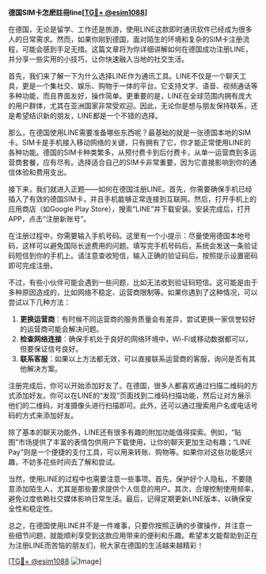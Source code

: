 **德国SIM卡怎麽註冊line[[TG💪+ @esim1088](https://t.me/s/esim1088)]**

在德国，无论是留学、工作还是旅游，使用LINE这款即时通讯软件已经成为很多人的日常需求。然而，如果你刚到德国，面对陌生的环境和复杂的SIM卡注册流程，可能会感到手足无措。这篇文章将为你详细讲解如何在德国成功注册LINE，并分享一些实用的小技巧，让你快速融入当地的社交生活。

首先，我们来了解一下为什么选择LINE作为通讯工具。LINE不仅是一个聊天工具，更是一个集社交、娱乐、购物于一体的平台。它支持文字、语音、视频通话等多种功能，而且界面友好，操作简单。更重要的是，LINE在全球范围内拥有庞大的用户群体，尤其在亚洲国家非常受欢迎。因此，无论你是想与朋友保持联系，还是希望结识新的朋友，LINE都是一个不错的选择。

那么，在德国使用LINE需要准备哪些东西呢？最基础的就是一张德国本地的SIM卡。SIM卡是手机接入移动网络的关键，只有拥有了它，你才能正常使用LINE的各种功能。德国的SIM卡种类繁多，从预付费卡到后付费卡，从单一运营商到多运营商套餐，应有尽有。选择适合自己的SIM卡非常重要，因为它直接影响到你的通信体验和费用支出。

接下来，我们就进入正题——如何在德国注册LINE。首先，你需要确保手机已经插入了有效的德国SIM卡，并且手机能够正常连接到互联网。然后，打开手机上的应用商店（如Google Play Store），搜索“LINE”并下载安装。安装完成后，打开APP，点击“注册新账号”。

在注册过程中，你需要输入手机号码。这里有一个小提示：尽量使用德国本地号码，这样可以避免国际长途费用的问题。填写完手机号码后，系统会发送一条验证码短信到你的手机上。请注意查收短信，输入正确的验证码后，按照提示设置密码即可完成注册。

不过，有些小伙伴可能会遇到一些问题，比如无法收到验证码短信。这可能是由于多种原因造成的，比如网络不稳定、运营商限制等。如果你遇到了这种情况，可以尝试以下几种方法：

1. **更换运营商**：有时候不同运营商的服务质量会有差异，尝试更换一家信誉较好的运营商可能会解决问题。
2. **检查网络连接**：确保手机处于良好的网络环境中，Wi-Fi或移动数据都可以，但要保证信号良好。
3. **联系客服**：如果以上方法都无效，可以直接联系运营商的客服，询问是否有其他解决方案。

注册完成后，你可以开始添加好友了。在德国，很多人都喜欢通过扫描二维码的方式添加好友。你可以在LINE的“发现”页面找到二维码扫描功能，然后让对方展示他们的二维码，对准摄像头进行扫描即可。此外，还可以通过搜索用户名或电话号码的方式来添加好友。

除了基本的聊天功能外，LINE还有很多有趣的附加功能值得探索。例如，“贴图”市场提供了丰富的表情包供用户下载使用，让你的聊天更加生动有趣；“LINE Pay”则是一个便捷的支付工具，可以用来转账、购物等。如果你对这些功能感兴趣，不妨多花些时间去了解和尝试。

当然，使用LINE的过程中也需要注意一些事项。首先，保护好个人隐私，不要随意添加陌生人，尤其是那些要求提供个人信息的用户。其次，合理控制使用频率，避免过度依赖社交媒体影响日常生活。最后，记得定期更新LINE版本，以确保安全性和稳定性。

总之，在德国使用LINE并不是一件难事，只要你按照正确的步骤操作，并注意一些细节问题，就能顺利享受到这款应用带来的便利和乐趣。希望本文能帮助到正在为注册LINE而苦恼的朋友们，祝大家在德国的生活越来越精彩！

[[TG💪+ @esim1088](https://t.me/s/esim1088) ![Image](https://i.postimg.cc/4NQfJmqS/Snipaste-2025-05-13-00-14-12.png)]